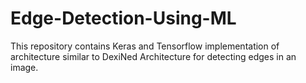# Edge-Detection-Using-ML

This repository contains Keras and Tensorflow implementation of architecture similar to DexiNed Architecture for detecting edges in an image.
